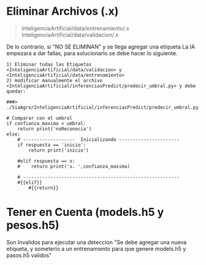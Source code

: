# Eliminar Archivos (.x)
  > InteligenciaArtificial/data/entrenamiento/.x
  > InteligenciaArtificial/data/validacion/.x

  De lo contrario, si "NO SE ELIMINAN" y se llega agregar una etiqueta La IA empezara a dar fallas, 
  para solucionarlo se debe hacer lo siguiente. 
  
    1) Eliminar todas las Etiquetas <InteligenciaArtificial/data/validacion> y <InteligenciaArtificial/data/entrenamiento> 
    2) modificar manualmente el archivo <InteligenciaArtificial/inferenciasPredict/predecir_umbral.py> y debe quedar:
    
    ###> ./SiaAgro/InteligenciaArtificial/inferenciasPredict/predecir_umbral.py: 

    # Comparar con el umbral
    if confianza_maxima < umbral: 
        return print('noReconocia')
    else:
        # -------------------  Inicializando ----------------------
        if respuesta == 'inicio': 
            return print('inicio')
        
        #elif respuesta == x:
        #    return print('x. ',confianza_maxima)

        # --------------------------------------------------------- 
        #{{elif}}
            #{{return}}

# Tener en Cuenta (models.h5 y pesos.h5)
  Son Invalidos para ejecutar una deteccion "Se debe agregar una nueva etiqueta, y someterlo a un entrenamiento para que genere models.h5 y pasos.h5 validos"


